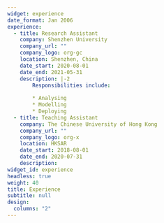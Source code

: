```yaml
---
widget: experience
date_format: Jan 2006
experience:
  - title: Research Assistant
    company: Shenzhen University
    company_url: ""
    company_logo: org-gc
    location: Shenzhen, China
    date_start: 2020-08-01
    date_end: 2021-05-31
    description: |-2
        Responsibilities include:
        
        * Analysing
        * Modelling
        * Deploying
  - title: Teaching Assistant
    company: The Chinese University of Hong Kong
    company_url: ""
    company_logo: org-x
    location: HKSAR
    date_start: 2018-08-01
    date_end: 2020-07-31
    description: 
widget_id: experience
headless: true
weight: 40
title: Experience
subtitle: null
design:
  columns: "2"
---
```

